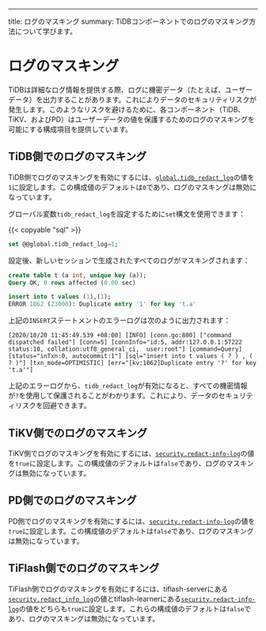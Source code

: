 ---
title: ログのマスキング
summary: TiDBコンポーネントでのログのマスキング方法について学びます。

# ログのマスキング

TiDBは詳細なログ情報を提供する際、ログに機密データ（たとえば、ユーザーデータ）を出力することがあります。これによりデータのセキュリティリスクが発生します。このようなリスクを避けるために、各コンポーネント（TiDB、TiKV、およびPD）はユーザーデータの値を保護するためのログのマスキングを可能にする構成項目を提供しています。

## TiDB側でのログのマスキング

TiDB側でログのマスキングを有効にするには、[`global.tidb_redact_log`](/system-variables.md#tidb_redact_log)の値を`1`に設定します。この構成値のデフォルトは`0`であり、ログのマスキングは無効になっています。

グローバル変数`tidb_redact_log`を設定するために`set`構文を使用できます：

{{< copyable "sql" >}}

```sql
set @@global.tidb_redact_log=1;
```

設定後、新しいセッションで生成されたすべてのログがマスキングされます：

```sql
create table t (a int, unique key (a));
Query OK, 0 rows affected (0.00 sec)

insert into t values (1),(1);
ERROR 1062 (23000): Duplicate entry '1' for key 't.a'
```

上記の`INSERT`ステートメントのエラーログは次のように出力されます：

```
[2020/10/20 11:45:49.539 +08:00] [INFO] [conn.go:800] ["command dispatched failed"] [conn=5] [connInfo="id:5, addr:127.0.0.1:57222 status:10, collation:utf8_general_ci,  user:root"] [command=Query] [status="inTxn:0, autocommit:1"] [sql="insert into t values ( ? ) , ( ? )"] [txn_mode=OPTIMISTIC] [err="[kv:1062]Duplicate entry '?' for key 't.a'"]
```

上記のエラーログから、`tidb_redact_log`が有効になると、すべての機密情報が`?`を使用して保護されることがわかります。これにより、データのセキュリティリスクを回避できます。

## TiKV側でのログのマスキング

TiKV側でログのマスキングを有効にするには、[`security.redact-info-log`](/tikv-configuration-file.md#redact-info-log-new-in-v408)の値を`true`に設定します。この構成値のデフォルトは`false`であり、ログのマスキングは無効になっています。

## PD側でのログのマスキング

PD側でログのマスキングを有効にするには、[`security.redact-info-log`](/pd-configuration-file.md#redact-info-log-new-in-v50)の値を`true`に設定します。この構成値のデフォルトは`false`であり、ログのマスキングは無効になっています。

## TiFlash側でのログのマスキング

TiFlash側でログのマスキングを有効にするには、tiflash-serverにある[`security.redact_info_log`](/tiflash/tiflash-configuration.md#configure-the-tiflashtoml-file)の値とtiflash-learnerにある[`security.redact-info-log`](/tiflash/tiflash-configuration.md#configure-the-tiflash-learnertoml-file)の値をどちらも`true`に設定します。これらの構成値のデフォルトは`false`であり、ログのマスキングは無効になっています。
